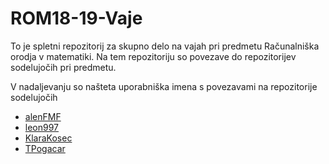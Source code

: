 # ROM18-19-Vaje

To je spletni repozitorij za skupno delo na vajah pri predmetu Računalniška orodja v matematiki.
Na tem repozitoriju so povezave do repozitorijev sodelujočih pri predmetu.

V nadaljevanju so našteta uporabniška imena s povezavami na repozitorije sodelujočih

- [alenFMF](https://github.com/alenFMF/ROM18-19-Vaje)
- [leon997](https://github.com/leon997/ROM)
- [KlaraKosec](https://github.com/KlaraKosec/hzt)
 - [TPogacar](https://github.com/TPogacar/ROM)
